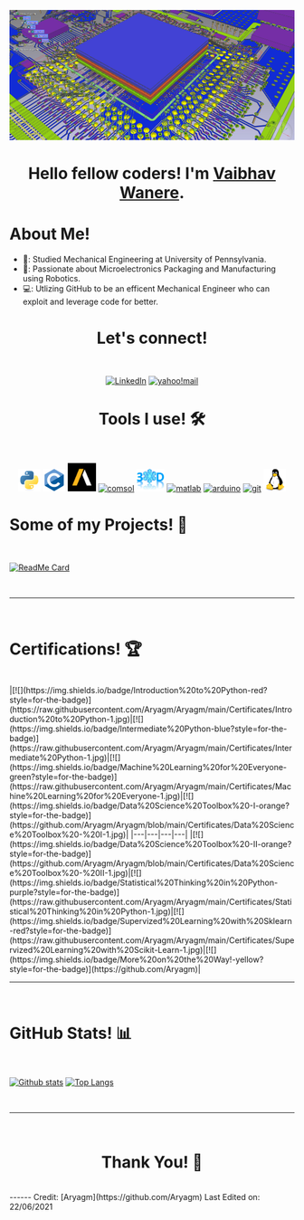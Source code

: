 <p align="center">
  <img src="https://github.com/vbwanere/vbwanere/blob/main/chip-package-board_co-design-Zuken-Americas.jpg" height="230"/>
</p>
<!-- <hr> -->
<h1 align="center">Hello fellow coders! I'm <a href="https://github.com/vbwanere">Vaibhav Wanere<a>.</h1>
<h1>About Me!</h1>

- 🌱: Studied Mechanical Engineering at University of Pennsylvania.
- 🤖: Passionate about Microelectronics Packaging and Manufacturing using Robotics.
- 💻: Utlizing GitHub to be an efficent Mechanical Engineer who can exploit and leverage code for better.

<h1 align="center">Let's connect!</h1>
<Br>
<p align="center">
<a href="https://www.linkedin.com/in/vbwanere/" target="_blank" rel="noreferrer"> <img src="https://upload.wikimedia.org/wikipedia/commons/c/ca/LinkedIn_logo_initials.png" alt="LinkedIn" width="40" height="40"/></a>
<a href="https://www.linkedin.com/in/vbwanere/" target="_blank" rel="noreferrer"> <img src="https://upload.wikimedia.org/wikipedia/commons/thumb/3/37/Yahoo%21_Mail_%282019%29.svg/1000px-Yahoo%21_Mail_%282019%29.svg.png" alt="yahoo!mail" width="300" height="40"/></a>  
</p>
</h1>
<h1 align="center">Tools I use! 🛠️</h1>
<Br>
<p align="center">
<a href="https://www.python.org" target="_blank" rel="noreferrer"> <img src="https://raw.githubusercontent.com/devicons/devicon/master/icons/python/python-original.svg" alt="python" width="40" height="40"/></a>
<a href="https://www.cprogramming.com/" target="_blank" rel="noreferrer"> <img src="https://raw.githubusercontent.com/devicons/devicon/master/icons/c/c-original.svg" alt="c" width="40" height="40"/></a>
<a href="https://www.ansys.com/" target="_blank" rel="noreferrer"> <img src="https://github.com/ansys/.github/blob/main/images/Favicons/favicon.svg" alt="comsol" width="50" height="50"/></a>  
<a href="https://www.comsol.com/" target="_blank" rel="noreferrer"> <img src="https://upload.wikimedia.org/wikipedia/commons/2/28/Comsol_logo.svg" alt="comsol" width="170" height="40"/></a>
<a href="https://www.epfl.ch/labs/esl/research/open-source-software-projects/3d-ice/" target="_blank" rel="noreferrer"> <img src="https://github.com/vbwanere/vbwanere/blob/main/3d_ice.bmp" alt="comsol" width="50" height="40"/></a>
<a href="https://www.mathworks.com/" target="_blank" rel="noreferrer"> <img src="https://upload.wikimedia.org/wikipedia/commons/2/21/Matlab_Logo.png" alt="matlab" width="40" height="40"/></a>
<a href="https://www.arduino.cc/" target="_blank" rel="noreferrer"> <img src="https://cdn.worldvectorlogo.com/logos/arduino-1.svg" alt="arduino" width="40" height="40"/></a>
<a href="https://git-scm.com/" target="_blank" rel="noreferrer"> <img src="https://www.vectorlogo.zone/logos/git-scm/git-scm-icon.svg" alt="git" width="40" height="40"/></a>
<a href="https://www.linux.org/" target="_blank" rel="noreferrer"> <img src="https://raw.githubusercontent.com/devicons/devicon/master/icons/linux/linux-original.svg" alt="linux" width="40" height="40"/></a>
</p>
<h1>Some of my Projects! 🎨</h1>
<Br>
  
[![ReadMe Card](https://github-readme-stats.vercel.app/api/pin/?username=vbwanere&repo=homography-from-scratch
)](https://github.com/vbwanere/homography-from-scratch)

<Br>
<hr>
<Br>
<h1>Certifications! 🏆</h1>
<Br>  
|[![](https://img.shields.io/badge/Introduction%20to%20Python-red?style=for-the-badge)](https://raw.githubusercontent.com/Aryagm/Aryagm/main/Certificates/Introduction%20to%20Python-1.jpg)|[![](https://img.shields.io/badge/Intermediate%20Python-blue?style=for-the-badge)](https://raw.githubusercontent.com/Aryagm/Aryagm/main/Certificates/Intermediate%20Python-1.jpg)|[![](https://img.shields.io/badge/Machine%20Learning%20for%20Everyone-green?style=for-the-badge)](https://raw.githubusercontent.com/Aryagm/Aryagm/main/Certificates/Machine%20Learning%20for%20Everyone-1.jpg)|[![](https://img.shields.io/badge/Data%20Science%20Toolbox%20-I-orange?style=for-the-badge)](https://github.com/Aryagm/Aryagm/blob/main/Certificates/Data%20Science%20Toolbox%20-%20I-1.jpg)|
|---|---|---|---|
|[![](https://img.shields.io/badge/Data%20Science%20Toolbox%20-II-orange?style=for-the-badge)](https://github.com/Aryagm/Aryagm/blob/main/Certificates/Data%20Science%20Toolbox%20-%20II-1.jpg)|[![](https://img.shields.io/badge/Statistical%20Thinking%20in%20Python-purple?style=for-the-badge)](https://raw.githubusercontent.com/Aryagm/Aryagm/main/Certificates/Statistical%20Thinking%20in%20Python-1.jpg)|[![](https://img.shields.io/badge/Supervized%20Learning%20with%20Sklearn-red?style=for-the-badge)](https://raw.githubusercontent.com/Aryagm/Aryagm/main/Certificates/Supervized%20Learning%20with%20Scikit-Learn-1.jpg)|[![](https://img.shields.io/badge/More%20on%20the%20Way!-yellow?style=for-the-badge)](https://github.com/Aryagm)|
  
 
<hr>
<Br>
<h1>GitHub Stats! 📊</h1>
<Br>
  
[![Github stats](https://github-readme-stats.vercel.app/api?username=vbwanere&show_icons=true&theme=merko)](https://github.com/vbwanere/github-readme-stats) [![Top Langs](https://github-readme-stats.vercel.app/api/top-langs/?username=vbwanere&layout=compact&theme=merko)](https://github.com/vbwanere/github-readme-stats)

 
<Br>
<hr>
<Br>
<h1 align="center">Thank You! 🤵 </h1>
<Br>
------  
Credit: [Aryagm](https://github.com/Aryagm)
Last Edited on: 22/06/2021
